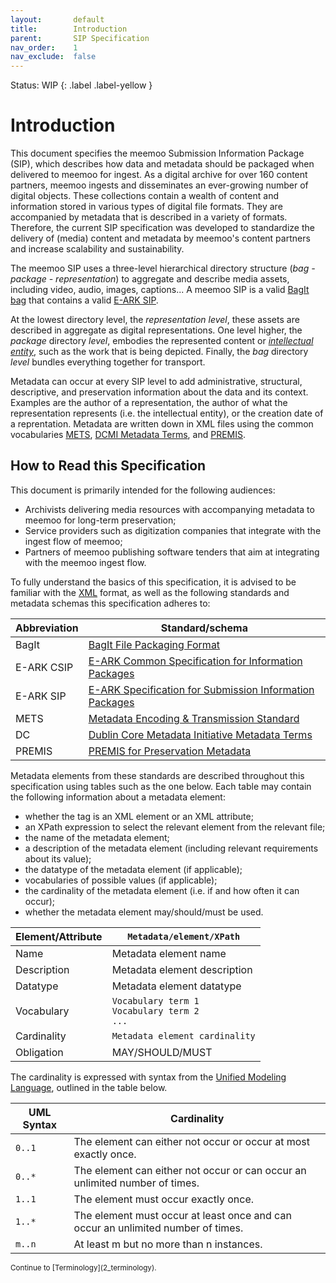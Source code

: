 ```yaml
---
layout:       default
title:        Introduction
parent:       SIP Specification
nav_order:    1
nav_exclude:  false
---
```

Status: WIP
{: .label .label-yellow }
# Introduction

This document specifies the meemoo Submission Information Package (SIP), which describes how data and metadata should be packaged when delivered to meemoo for ingest.
As a digital archive for over 160 content partners, meemoo ingests and disseminates an ever-growing number of digital objects.
These collections contain a wealth of content and information stored in various types of digital file formats.
They are accompanied by metadata that is described in a variety of formats.
Therefore, the current SIP specification was developed to standardize the delivery of (media) content and metadata by meemoo's content partners and increase scalability and sustainability.

The meemoo SIP uses a three-level hierarchical directory structure (_bag - package - representation_) to aggregate and describe media assets, including video, audio, images, captions...
A meemoo SIP is a valid [BagIt bag](https://www.rfc-editor.org/rfc/rfc8493.html) that contains a valid [E-ARK SIP](https://earksip.dilcis.eu/).

At the lowest directory level, the _representation level_, these assets are described in aggregate as digital representations.
One level higher, the _package_ directory _level_, embodies the represented content or [_intellectual entity_](3_core-concepts.md), such as the work that is being depicted.
Finally, the _bag_ directory _level_ bundles everything together for transport.

Metadata can occur at every SIP level to add administrative, structural, descriptive, and preservation information about the data and its context.
Examples are the author of a representation, the author of what the representation represents (i.e. the intellectual entity), or the creation date of a reprentation.
Metadata are written down in XML files using the common vocabularies [METS](https://www.loc.gov/standards/mets), [DCMI Metadata Terms](https://www.dublincore.org/specifications/dublin-core/dcmi-terms/), and [PREMIS](https://www.loc.gov/standards/premis/).

## How to Read this Specification

This document is primarily intended for the following audiences:

- Archivists delivering media resources with accompanying metadata to meemoo for long-term preservation;
- Service providers such as digitization companies that integrate with the ingest flow of meemoo;
- Partners of meemoo publishing software tenders that aim at integrating with the meemoo ingest flow.

To fully understand the basics of this specification, it is advised to be familiar with the [XML](https://www.w3.org/XML/) format, as well as the following standards and metadata schemas this specification adheres to:

| Abbreviation | Standard/schema|
| ------------ | -------------- |
| BagIt        | [BagIt File Packaging Format](https://www.rfc-editor.org/rfc/rfc8493.html)|
| E-ARK CSIP   | [E-ARK Common Specification for Information Packages](https://earkcsip.dilcis.eu/)|
| E-ARK SIP    | [E-ARK Specification for Submission Information Packages](https://earksip.dilcis.eu/)|
| METS         | [Metadata Encoding & Transmission Standard](https://www.loc.gov/standards/mets/mets.xsd)|
| DC           | [Dublin Core Metadata Initiative Metadata Terms](http://dublincore.org/schemas/xmls/qdc/2008/02/11/dcterms.xsd)|
| PREMIS       | [PREMIS for Preservation Metadata](https://www.loc.gov/standards/premis/v3/premis-v3-0.xsd)|

Metadata elements from these standards are described throughout this specification using tables such as the one below. Each table may contain the following information about a metadata element:

- whether the tag is an XML element or an XML attribute;
- an XPath expression to select the relevant element from the relevant file;
- the name of the metadata element;
- a description of the metadata element (including relevant requirements about its value);
- the datatype of the metadata element (if applicable);
- vocabularies of possible values (if applicable);
- the cardinality of the metadata element (i.e. if and how often it can occur);
- whether the metadata element may/should/must be used.

| Element/Attribute | `Metadata/element/XPath` |
|-----------------------|-----------|
| Name | Metadata element name |
| Description | Metadata element description |
| Datatype | Metadata element datatype |
| Vocabulary | `Vocabulary term 1`<br>`Vocabulary term 2`<br>`...` |
| Cardinality | `Metadata element cardinality` |
| Obligation | MAY/SHOULD/MUST |

The cardinality is expressed with syntax from the [Unified Modeling Language](https://www.omg.org/spec/UML/2.5.1/PDF), outlined in the table below.

| UML Syntax | Cardinality                                                                      |
| ---------- | -------------------------------------------------------------------------------- |
| `0..1`       | The element can either not occur or occur at most exactly once.                  |
| `0..*`       | The element can either not occur or can occur an unlimited number of times.      |
| `1..1`       | The element must occur exactly once.                                             |
| `1..*`       | The element must occur at least once and can occur an unlimited number of times. |
| `m..n`       | At least m but no more than n instances.                                         |

<small>
Continue to [Terminology](2_terminology).
</small>
